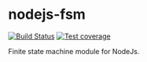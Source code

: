 # nodejs-fsm

[![Build Status](https://travis-ci.org/bmhaskar/nodejs-fsm.svg)](https://travis-ci.org/bmhaskar/nodejs-fsm)
[![Test coverage][coveralls-image]][coveralls-url]

Finite state machine module for NodeJs.

[coveralls-image]: https://img.shields.io/coveralls/eslint/eslint/master.svg?style=flat-square
[coveralls-url]: https://coveralls.io/r/eslint/eslint?branch=master

